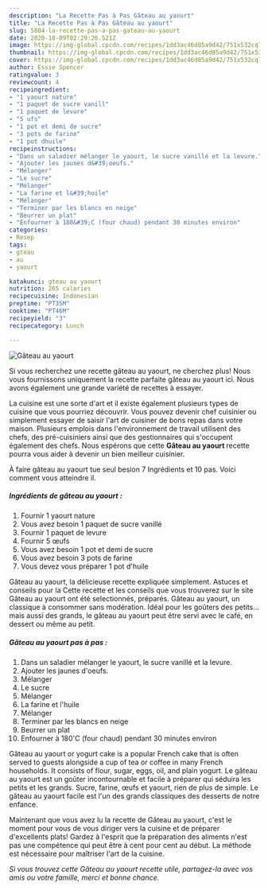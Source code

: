 ```yaml
---
description: "La Recette Pas à Pas Gâteau au yaourt"
title: "La Recette Pas à Pas Gâteau au yaourt"
slug: 5804-la-recette-pas-a-pas-gateau-au-yaourt
date: 2020-10-09T02:29:26.521Z
image: https://img-global.cpcdn.com/recipes/1dd3ac46d85a9d42/751x532cq70/gateau-au-yaourt-photo-principale-de-la-recette.jpg
thumbnail: https://img-global.cpcdn.com/recipes/1dd3ac46d85a9d42/751x532cq70/gateau-au-yaourt-photo-principale-de-la-recette.jpg
cover: https://img-global.cpcdn.com/recipes/1dd3ac46d85a9d42/751x532cq70/gateau-au-yaourt-photo-principale-de-la-recette.jpg
author: Essie Spencer
ratingvalue: 3
reviewcount: 4
recipeingredient:
- "1 yaourt nature"
- "1 paquet de sucre vanill"
- "1 paquet de levure"
- "5 ufs"
- "1 pot et demi de sucre"
- "3 pots de farine"
- "1 pot dhuile"
recipeinstructions:
- "Dans un saladier mélanger le yaourt, le sucre vanillé et la levure."
- "Ajouter les jaunes d&#39;oeufs."
- "Mélanger"
- "Le sucre"
- "Mélanger"
- "La farine et l&#39;huile"
- "Mélanger"
- "Terminer par les blancs en neige"
- "Beurrer un plat"
- "Enfourner à 180&#39;C (four chaud) pendant 30 minutes environ"
categories:
- Resep
tags:
- gteau
- au
- yaourt

katakunci: gteau au yaourt 
nutrition: 265 calories
recipecuisine: Indonesian
preptime: "PT35M"
cooktime: "PT46M"
recipeyield: "3"
recipecategory: Lunch

---
```



![Gâteau au yaourt](https://img-global.cpcdn.com/recipes/1dd3ac46d85a9d42/751x532cq70/gateau-au-yaourt-photo-principale-de-la-recette.jpg)

Si vous recherchez une recette gâteau au yaourt, ne cherchez plus! Nous vous fournissons uniquement la recette parfaite gâteau au yaourt ici. Nous avons également une grande variété de recettes à essayer.

La cuisine est une sorte d'art et il existe également plusieurs types de cuisine que vous pourriez découvrir. Vous pouvez devenir chef cuisinier ou simplement essayer de saisir l'art de cuisiner de bons repas dans votre maison. Plusieurs emplois dans l'environnement de travail utilisent des chefs, des pré-cuisiniers ainsi que des gestionnaires qui s'occupent également des chefs. Nous espérons que cette <strong> Gâteau au yaourt </strong> recette pourra vous aider à devenir un bien meilleur cuisinier.

<!--inarticleads1-->

À faire gâteau au yaourt tue seul besion 7 Ingrédients et 10 pas. Voici comment vous atteindre il.

##### Ingrédients de gâteau au yaourt :

1. Fournir 1 yaourt nature
1. Vous avez besoin 1 paquet de sucre vanillé
1. Fournir 1 paquet de levure
1. Fournir 5 œufs
1. Vous avez besoin 1 pot et demi de sucre
1. Vous avez besoin 3 pots de farine
1. Vous devez vous préparer 1 pot d&#39;huile


Gâteau au yaourt, la délicieuse recette expliquée simplement. Astuces et conseils pour la Cette recette et les conseils que vous trouverez sur le site Gâteau au yaourt ont été selectionnés, préparés. Gâteau au yaourt, un classique à consommer sans modération. Idéal pour les goûters des petits… mais aussi des grands, le gâteau au yaourt peut être servi avec le café, en dessert ou même au petit. 

<!--inarticleads2-->

##### Gâteau au yaourt pas à pas :

1. Dans un saladier mélanger le yaourt, le sucre vanillé et la levure.
1. Ajouter les jaunes d&#39;oeufs.
1. Mélanger
1. Le sucre
1. Mélanger
1. La farine et l&#39;huile
1. Mélanger
1. Terminer par les blancs en neige
1. Beurrer un plat
1. Enfourner à 180&#39;C (four chaud) pendant 30 minutes environ


Gâteau au yaourt or yogurt cake is a popular French cake that is often served to guests alongside a cup of tea or coffee in many French households. It consists of flour, sugar, eggs, oil, and plain yogurt. Le gâteau au yaourt est un goûter incontournable et facile à préparer qui séduira les petits et les grands. Sucre, farine, œufs et yaourt, rien de plus de simple. Le gâteau au yaourt facile est l&#39;un des grands classiques des desserts de notre enfance. 

<!--inarticleads1-->

<p>
Maintenant que vous avez lu la recette de Gâteau au yaourt, c'est le moment pour vous de vous diriger vers la cuisine et de préparer d'excellents plats! Gardez à l'esprit que la préparation des aliments n'est pas une compétence qui peut être à cent pour cent au début. La méthode est nécessaire pour maîtriser l'art de la cuisine.
</p>

<p>
<i>Si vous trouvez cette Gâteau au yaourt recette utile, partagez-la avec vos amis ou votre famille, merci et bonne chance.</i>
</p>
